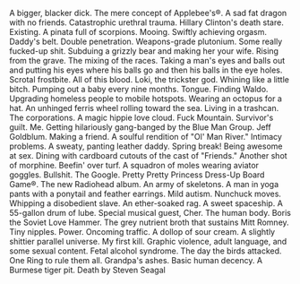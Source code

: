 A bigger, blacker dick.
The mere concept of Applebee's&reg;.
A sad fat dragon with no friends.
Catastrophic urethral trauma.
Hillary Clinton's death stare.
Existing.
A pinata full of scorpions.
Mooing.
Swiftly achieving orgasm.
Daddy's belt.
Double penetration.
Weapons-grade plutonium.
Some really fucked-up shit.
Subduing a grizzly bear and making her your wife.
Rising from the grave.
The mixing of the races.
Taking a man's eyes and balls out and putting his eyes where his balls go and then his balls in the eye holes.
Scrotal frostbite.
All of this blood.
Loki, the trickster god.
Whining like a little bitch.
Pumping out a baby every nine months.
Tongue.
Finding Waldo.
Upgrading homeless people to mobile hotspots.
Wearing an octopus for a hat.
An unhinged ferris wheel rolling toward the sea.
Living in a trashcan.
The corporations.
A magic hippie love cloud.
Fuck Mountain.
Survivor's guilt.
Me.
Getting hilariously gang-banged by the Blue Man Group.
Jeff Goldblum.
Making a friend.
A soulful rendition of &#34;Ol' Man River.&#34;
Intimacy problems.
A sweaty, panting leather daddy.
Spring break!
Being awesome at sex.
Dining with cardboard cutouts of the cast of &#34;Friends.&#34;
Another shot of morphine.
Beefin' over turf.
A squadron of moles wearing aviator goggles.
Bullshit.
The Google.
Pretty Pretty Princess Dress-Up Board Game&#174;.
The new Radiohead album.
An army of skeletons.
A man in yoga pants with a ponytail and feather earrings.
Mild autism.
Nunchuck moves.
Whipping a disobedient slave.
An ether-soaked rag.
A sweet spaceship.
A 55-gallon drum of lube.
Special musical guest, Cher.
The human body.
Boris the Soviet Love Hammer.
The grey nutrient broth that sustains Mitt Romney.
Tiny nipples.
Power.
Oncoming traffic.
A dollop of sour cream.
A slightly shittier parallel universe.
My first kill.
Graphic violence, adult language, and some sexual content.
Fetal alcohol syndrome.
The day the birds attacked.
One Ring to rule them all.
Grandpa's ashes.
Basic human decency.
A Burmese tiger pit.
Death by Steven Seagal